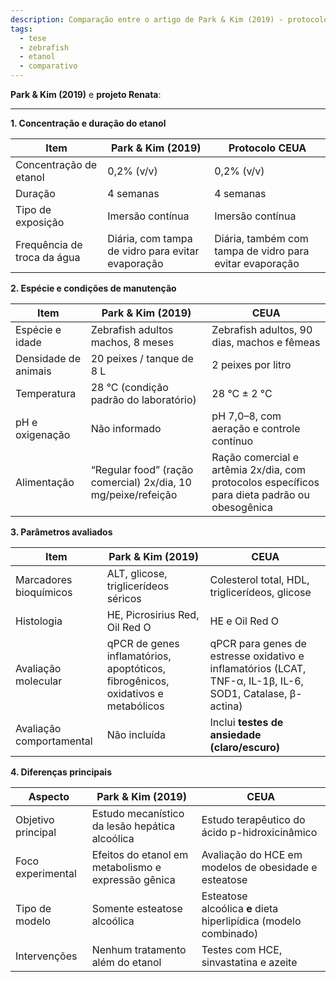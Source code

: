```yaml
---
description: Comparação entre o artigo de Park & Kim (2019) - protocolo do etanol e CEUA submetido por Renata
tags:
  - tese
  - zebrafish
  - etanol
  - comparativo
---
```

**Park & Kim (2019)** e **projeto Renata**:

---

**1. Concentração e duração do etanol**

|**Item**|**Park & Kim (2019)**|**Protocolo CEUA**|
|---|---|---|
|Concentração de etanol|0,2% (v/v)|0,2% (v/v)|
|Duração|4 semanas|4 semanas|
|Tipo de exposição|Imersão contínua|Imersão contínua|
|Frequência de troca da água|Diária, com tampa de vidro para evitar evaporação|Diária, também com tampa de vidro para evitar evaporação|

**2. Espécie e condições de manutenção**

|**Item**|**Park & Kim (2019)**|**CEUA**|
|---|---|---|
|Espécie e idade|Zebrafish adultos machos, 8 meses|Zebrafish adultos, 90 dias, machos e fêmeas|
|Densidade de animais|20 peixes / tanque de 8 L|2 peixes por litro|
|Temperatura|28 °C (condição padrão do laboratório)|28 °C ± 2 °C|
|pH e oxigenação|Não informado|pH 7,0–8, com aeração e controle contínuo|
|Alimentação|“Regular food” (ração comercial) 2x/dia, 10 mg/peixe/refeição|Ração comercial e artêmia 2x/dia, com protocolos específicos para dieta padrão ou obesogênica|

**3. Parâmetros avaliados**

|**Item**|**Park & Kim (2019)**|**CEUA**|
|---|---|---|
|Marcadores bioquímicos|ALT, glicose, triglicerídeos séricos|Colesterol total, HDL, triglicerídeos, glicose|
|Histologia|HE, Picrosirius Red, Oil Red O|HE e Oil Red O|
|Avaliação molecular|qPCR de genes inflamatórios, apoptóticos, fibrogênicos, oxidativos e metabólicos|qPCR para genes de estresse oxidativo e inflamatórios (LCAT, TNF-α, IL-1β, IL-6, SOD1, Catalase, β-actina)|
|Avaliação comportamental|Não incluída|Inclui **testes de ansiedade (claro/escuro)**|

**4. Diferenças principais**

|**Aspecto**|**Park & Kim (2019)**|**CEUA**|
|---|---|---|
|Objetivo principal|Estudo mecanístico da lesão hepática alcoólica|Estudo terapêutico do ácido p-hidroxicinâmico|
|Foco experimental|Efeitos do etanol em metabolismo e expressão gênica|Avaliação do HCE em modelos de obesidade e esteatose|
|Tipo de modelo|Somente esteatose alcoólica|Esteatose alcoólica **e** dieta hiperlipídica (modelo combinado)|
|Intervenções|Nenhum tratamento além do etanol|Testes com HCE, sinvastatina e azeite|